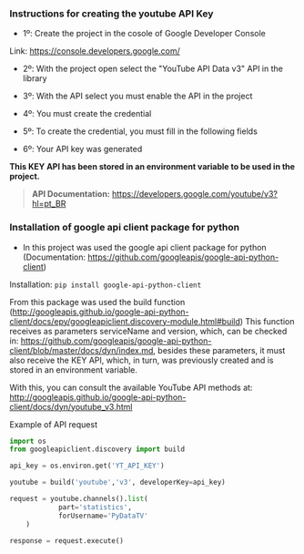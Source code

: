 ### Instructions for creating the youtube API Key

- 1º: Create the project in the cosole of Google Developer Console 

Link: https://console.developers.google.com/



- 2º: With the project open select the "YouTube API Data v3" API in the library



- 3º: With the API select you must enable the API in the project



- 4º: You must create the credential




- 5º: To create the credential, you must fill in the following fields



- 6º: Your API key was generated



**This KEY API has been stored in an environment variable to be used in the project.**

> **API Documentation:** https://developers.google.com/youtube/v3?hl=pt_BR

### Installation of google api client package for python

- In this project was used the google api client package for python (Documentation: https://github.com/googleapis/google-api-python-client)

Installation: `pip install google-api-python-client`

From this package was used the build function (http://googleapis.github.io/google-api-python-client/docs/epy/googleapiclient.discovery-module.html#build)
This function receives as parameters serviceName and version, which, can be checked in: https://github.com/googleapis/google-api-python-client/blob/master/docs/dyn/index.md, besides these parameters, it must also receive the KEY API, which, in turn, was previously created and is stored in an environment variable.

With this, you can consult the available YouTube API methods at: http://googleapis.github.io/google-api-python-client/docs/dyn/youtube_v3.html

Example of API request
```python
import os
from googleapiclient.discovery import build

api_key = os.environ.get('YT_API_KEY')

youtube = build('youtube','v3', developerKey=api_key)

request = youtube.channels().list(
			part='statistics',
			forUsername='PyDataTV'
	)

response = request.execute()
```